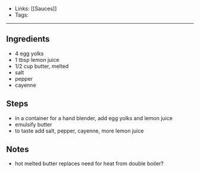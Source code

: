 - Links: [[Sauces]]
- Tags: 

---

## Ingredients
- 4 egg yolks
- 1 tbsp lemon juice
- 1/2 cup butter, melted
- salt
- pepper
- cayenne

## Steps
- in a container for a hand blender, add egg yolks and lemon juice
- emulsify butter
- to taste add salt, pepper, cayenne, more lemon juice

## Notes
- hot melted butter replaces need for heat from double boiler?